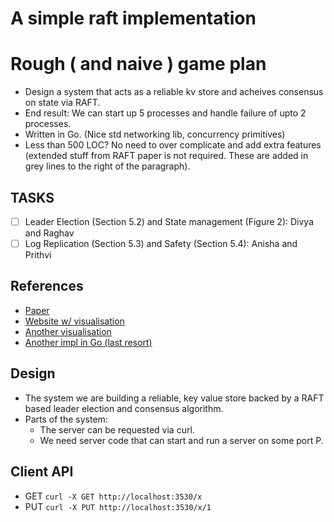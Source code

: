 # A simple raft implementation

# Rough ( and naive ) game plan

- Design a system that acts as a reliable kv store and acheives consensus on state via RAFT.
- End result: We can start up 5 processes and handle failure of upto 2 processes.
- Written in Go. (Nice std networking lib, concurrency primitives)
- Less than 500 LOC? No need to over complicate and add extra features (extended stuff from RAFT paper is not required. These are added in grey lines to the right of the paragraph).

## TASKS

- [ ] Leader Election (Section 5.2) and State management (Figure 2): Divya and Raghav
- [ ] Log Replication (Section 5.3) and Safety (Section 5.4): Anisha and Prithvi

## References

- [Paper](https://raft.github.io/raft.pdf)
- [Website w/ visualisation](https://raft.github.io/)
- [Another visualisation](http://thesecretlivesofdata.com/raft/)
- [Another impl in Go (last resort)](https://eli.thegreenplace.net/2020/implementing-raft-part-0-introduction/)

## Design

- The system we are building a reliable, key value store backed by a RAFT based leader election and consensus algorithm.
- Parts of the system:
  - The server can be requested via curl.
  - We need server code that can start and run a server on some port P.

## Client API

- GET
  `curl -X GET http://localhost:3530/x`
- PUT
  `curl -X PUT http://localhost:3530/x/1`
